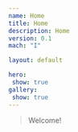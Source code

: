 ```yaml
---
name: Home
title: Home
description: Home
version: 0.1
mach: "I"

layout: default

hero: 
 show: true 
gallery: 
 show: true
---
```




> Welcome!
